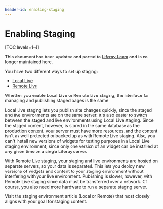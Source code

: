 ```yaml
---
header-id: enabling-staging
---
```


# Enabling Staging

[TOC levels=1-4]

<aside class="alert alert-info">
  <span class="wysiwyg-color-blue120">This document has been updated and ported to <a href="https://learn.liferay.com/dxp/latest/en/site-building/publishing-tools/staging/staging-overview.html">Liferay Learn</a> and is no longer maintained here.</span>
</aside>

You have two different ways to set up staging:

- [Local Live](/docs/7-2/user/-/knowledge_base/u/enabling-local-live-staging)
- [Remote Live](/docs/7-2/user/-/knowledge_base/u/enabling-remote-live-staging)

Whether you enable Local Live or Remote Live staging, the interface for managing
and publishing staged pages is the same.

Local Live staging lets you publish site changes quickly, since the staged and
live environments are on the same server. It's also easier to switch between the
staged and live environments using Local Live staging. Since the staged content,
however, is stored in the same database as the production content, your server
must have more resources, and the content isn't as well protected or backed up
as with Remote Live staging. Also, you can't install new versions of widgets for
testing purposes in a Local Live staging environment, since only one version of
an widget can be installed at any given time on a single Liferay server.

With Remote Live staging, your staging and live environments are hosted on
separate servers, so your data is separated. This lets you deploy new versions
of widgets and content to your staging environment without interfering with your
live environment. Publishing is slower, however, with Remote Live staging since
data must be transferred over a network. Of course, you also need more
hardware to run a separate staging server.

Visit the staging environment article (Local or Remote) that most closely aligns
with your goal for staging content.
